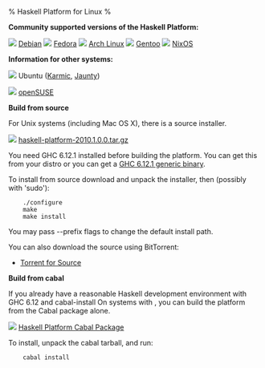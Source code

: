 % Haskell Platform for Linux
%

**Community supported versions of the Haskell Platform:**

![](http://hackage.haskell.org/platform/icons/debian.png) [Debian]
![](http://hackage.haskell.org/platform/icons/fedora.png) [Fedora]
![](http://hackage.haskell.org/platform/icons/arch.png) [Arch Linux]
![](http://hackage.haskell.org/platform/icons/gentoo.png) [Gentoo]
![](http://hackage.haskell.org/platform/icons/nixos.png) [NixOS]

[Debian]: http://packages.debian.org/sid/haskell-platform
[Fedora]: https://admin.fedoraproject.org/pkgdb/acls/name/haskell-platform
[Arch Linux]: http://aur.archlinux.org/packages.php?ID=26279
[Gentoo]: http://www.haskell.org/haskellwiki/Gentoo/HaskellPlatform
[NixOS]: http://hydra.nixos.org/job/nixpkgs/trunk/haskellPackages_ghc6102.haskellPlatform/jobstatus

**Information for other systems:**

![](http://hackage.haskell.org/platform/icons/ubuntu.png) Ubuntu ([Karmic], [Jaunty])

![](http://hackage.haskell.org/platform/icons/opensuse.png) [openSUSE]

[Jaunty]: http://sitr.us/2009/07/02/how-to-install-haskell-platform-on-ubuntu-jaunty.html
[Karmic]: http://davidsiegel.org/haskell-platform-in-karmic-koala/
[openSUSE]: http://en.opensuse.org/Packaging/Haskell

**Build from source**

For Unix systems (including Mac OS X), there is a source installer.

![](http://hackage.haskell.org/platform/icons/source.png)
<a href="http://hackage.haskell.org/platform/2010.1.0.0/haskell-platform-2010.1.0.0.tar.gz" onClick="javascript: pageTracker._trackPageview('/downloads/source'); ">haskell-platform-2010.1.0.0.tar.gz</a>

You need GHC 6.12.1 installed before building the platform. You can get this from your distro or
you can get a [GHC 6.12.1 generic binary].

[GHC 6.12.1 generic binary]: http://haskell.org/ghc/download_ghc_6_12_1.html#distros

To install from source download and unpack the installer, then (possibly with 'sudo'):

        ./configure
        make
        make install

You may pass --prefix flags to change the default install path.

You can also download the source using BitTorrent:

* <a id="download" href="http://hackage.haskell.org/platform/2010.1.0.0/torrents/haskell-platform-2010.1.0.0.tar.gz.torrent" onClick="javascript: pageTracker._trackPageview('/downloads/torrent/linux'); ">Torrent for Source</a>

**Build from cabal**

If you already have a reasonable Haskell development environment with
GHC 6.12 and cabal-install On systems with , you can build the platform
from the Cabal package alone.

![](http://hackage.haskell.org/platform/icons/cabal.png)
<a href="http://hackage.haskell.org/platform/2010.1.0.0/cabal/haskell-platform-2010.1.0.0.tar.gz" onClick="javascript: pageTracker._trackPageview('/downloads/cabal'); ">Haskell Platform Cabal Package</a>

To install, unpack the cabal tarball, and run:

        cabal install
